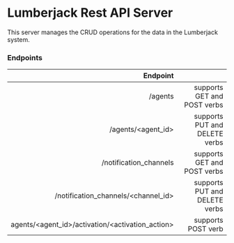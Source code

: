 # Lumberjack Rest API Server

This server manages the CRUD operations for the data in the Lumberjack system.

### Endpoints

| Endpoint | |
| --------------------------:| -----:|
| /agents                             |supports GET and POST verbs|
| /agents/<agent_id>                  |supports PUT and DELETE verbs |
| /notification_channels              |supports GET and POST verbs |
| /notification_channels/<channel_id> |supports PUT and DELETE verbs |
| agents/<agent_id>/activation/<activation_action> | supports POST verb |

